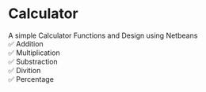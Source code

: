 # Calculator

A simple Calculator Functions and  Design using Netbeans<br>
✅ Addition<br>
✅ Multiplication<br>
✅ Substraction<br>
✅ Divition<br>
✅ Percentage<br>
